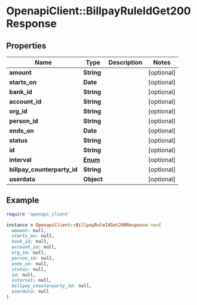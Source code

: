 # OpenapiClient::BillpayRuleIdGet200Response

## Properties

| Name | Type | Description | Notes |
| ---- | ---- | ----------- | ----- |
| **amount** | **String** |  | [optional] |
| **starts_on** | **Date** |  | [optional] |
| **bank_id** | **String** |  | [optional] |
| **account_id** | **String** |  | [optional] |
| **org_id** | **String** |  | [optional] |
| **person_id** | **String** |  | [optional] |
| **ends_on** | **Date** |  | [optional] |
| **status** | **String** |  | [optional] |
| **id** | **String** |  | [optional] |
| **interval** | [**Enum**](Enum.md) |  | [optional] |
| **billpay_counterparty_id** | **String** |  | [optional] |
| **userdata** | **Object** |  | [optional] |

## Example

```ruby
require 'openapi_client'

instance = OpenapiClient::BillpayRuleIdGet200Response.new(
  amount: null,
  starts_on: null,
  bank_id: null,
  account_id: null,
  org_id: null,
  person_id: null,
  ends_on: null,
  status: null,
  id: null,
  interval: null,
  billpay_counterparty_id: null,
  userdata: null
)
```

